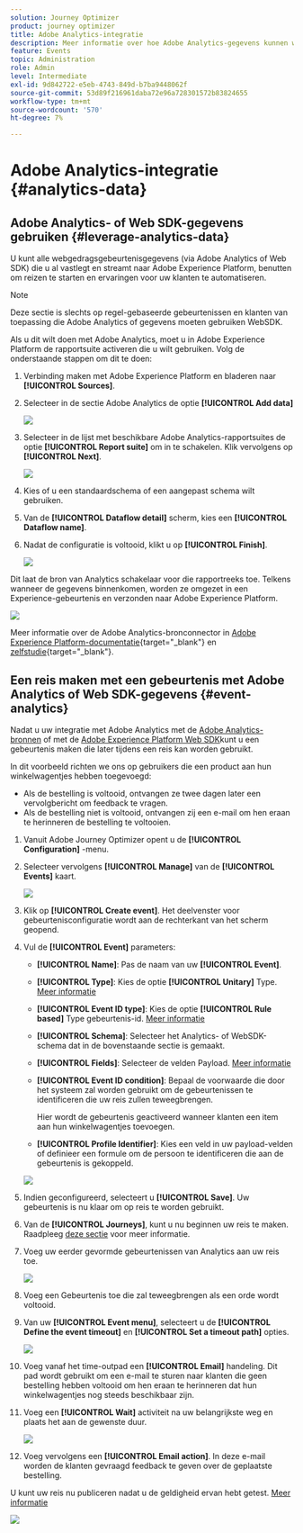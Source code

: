 ```yaml
---
solution: Journey Optimizer
product: journey optimizer
title: Adobe Analytics-integratie
description: Meer informatie over hoe Adobe Analytics-gegevens kunnen worden gebruikt
feature: Events
topic: Administration
role: Admin
level: Intermediate
exl-id: 9d842722-e5eb-4743-849d-b7ba9448062f
source-git-commit: 53d89f216961daba72e96a728301572b83824655
workflow-type: tm+mt
source-wordcount: '570'
ht-degree: 7%

---
```


# Adobe Analytics-integratie {#analytics-data}

## Adobe Analytics- of Web SDK-gegevens gebruiken {#leverage-analytics-data}

U kunt alle webgedragsgebeurtenisgegevens (via Adobe Analytics of Web SDK) die u al vastlegt en streamt naar Adobe Experience Platform, benutten om reizen te starten en ervaringen voor uw klanten te automatiseren.

>[!NOTE]
>
>Deze sectie is slechts op regel-gebaseerde gebeurtenissen en klanten van toepassing die Adobe Analytics of gegevens moeten gebruiken WebSDK.

Als u dit wilt doen met Adobe Analytics, moet u in Adobe Experience Platform de rapportsuite activeren die u wilt gebruiken. Volg de onderstaande stappen om dit te doen:

1. Verbinding maken met Adobe Experience Platform en bladeren naar **[!UICONTROL Sources]**.

1. Selecteer in de sectie Adobe Analytics de optie **[!UICONTROL Add data]**

   ![](assets/ajo-aa_1.png)

1. Selecteer in de lijst met beschikbare Adobe Analytics-rapportsuites de optie **[!UICONTROL Report suite]** om in te schakelen. Klik vervolgens op **[!UICONTROL Next]**.

   ![](assets/ajo-aa_2.png)

1. Kies of u een standaardschema of een aangepast schema wilt gebruiken.

1. Van de **[!UICONTROL Dataflow detail]** scherm, kies een **[!UICONTROL Dataflow name]**.

1. Nadat de configuratie is voltooid, klikt u op **[!UICONTROL Finish]**.

   ![](assets/ajo-aa_3.png)

Dit laat de bron van Analytics schakelaar voor die rapportreeks toe. Telkens wanneer de gegevens binnenkomen, worden ze omgezet in een Experience-gebeurtenis en verzonden naar Adobe Experience Platform.

![](assets/ajo-aa_4.png)

Meer informatie over de Adobe Analytics-bronconnector in  [Adobe Experience Platform-documentatie](https://experienceleague.adobe.com/docs/experience-platform/sources/connectors/adobe-applications/analytics.html){target=&quot;_blank&quot;} en [zelfstudie](https://experienceleague.adobe.com/docs/experience-platform/sources/ui-tutorials/create/adobe-applications/analytics.html){target=&quot;_blank&quot;}.

## Een reis maken met een gebeurtenis met Adobe Analytics of Web SDK-gegevens {#event-analytics}

Nadat u uw integratie met Adobe Analytics met de [Adobe Analytics-bronnen](#leverage-analytics-data) of met de [Adobe Experience Platform Web SDK](https://experienceleague.adobe.com/docs/experience-platform/edge/home.html)kunt u een gebeurtenis maken die later tijdens een reis kan worden gebruikt.

In dit voorbeeld richten we ons op gebruikers die een product aan hun winkelwagentjes hebben toegevoegd:

* Als de bestelling is voltooid, ontvangen ze twee dagen later een vervolgbericht om feedback te vragen.
* Als de bestelling niet is voltooid, ontvangen zij een e-mail om hen eraan te herinneren de bestelling te voltooien.

1. Vanuit Adobe Journey Optimizer opent u de **[!UICONTROL Configuration]** -menu.

1. Selecteer vervolgens **[!UICONTROL Manage]** van de **[!UICONTROL Events]** kaart.

   ![](assets/ajo-aa_5.png)

1. Klik op **[!UICONTROL Create event]**. Het deelvenster voor gebeurtenisconfiguratie wordt aan de rechterkant van het scherm geopend.

1. Vul de **[!UICONTROL Event]** parameters:

   * **[!UICONTROL Name]**: Pas de naam van uw **[!UICONTROL Event]**.
   * **[!UICONTROL Type]**: Kies de optie **[!UICONTROL Unitary]** Type. [Meer informatie](../event/about-events.md)
   * **[!UICONTROL Event ID type]**: Kies de optie **[!UICONTROL Rule based]** Type gebeurtenis-id. [Meer informatie](../event/about-events.md#event-id-type)
   * **[!UICONTROL Schema]**: Selecteer het Analytics- of WebSDK-schema dat in de bovenstaande sectie is gemaakt.
   * **[!UICONTROL Fields]**: Selecteer de velden Payload. [Meer informatie](../event/about-creating.md#define-the-payload-fields)
   * **[!UICONTROL Event ID condition]**: Bepaal de voorwaarde die door het systeem zal worden gebruikt om de gebeurtenissen te identificeren die uw reis zullen teweegbrengen.

      Hier wordt de gebeurtenis geactiveerd wanneer klanten een item aan hun winkelwagentjes toevoegen.
   * **[!UICONTROL Profile Identifier]**: Kies een veld in uw payload-velden of definieer een formule om de persoon te identificeren die aan de gebeurtenis is gekoppeld.

   ![](assets/ajo-aa_6.png)

1. Indien geconfigureerd, selecteert u **[!UICONTROL Save]**. Uw gebeurtenis is nu klaar om op reis te worden gebruikt.

1. Van de **[!UICONTROL Journeys]**, kunt u nu beginnen uw reis te maken. Raadpleeg [deze sectie](../building-journeys/journey-gs.md) voor meer informatie.

1. Voeg uw eerder gevormde gebeurtenissen van Analytics aan uw reis toe.

   ![](assets/ajo-aa_8.png)

1. Voeg een Gebeurtenis toe die zal teweegbrengen als een orde wordt voltooid.

1. Van uw **[!UICONTROL Event menu]**, selecteert u de **[!UICONTROL Define the event timeout]** en **[!UICONTROL Set a timeout path]** opties.

   ![](assets/ajo-aa_9.png)

1. Voeg vanaf het time-outpad een **[!UICONTROL Email]** handeling. Dit pad wordt gebruikt om een e-mail te sturen naar klanten die geen bestelling hebben voltooid om hen eraan te herinneren dat hun winkelwagentjes nog steeds beschikbaar zijn.

1. Voeg een **[!UICONTROL Wait]** activiteit na uw belangrijkste weg en plaats het aan de gewenste duur.

   ![](assets/ajo-aa_10.png)

1. Voeg vervolgens een **[!UICONTROL Email action]**. In deze e-mail worden de klanten gevraagd feedback te geven over de geplaatste bestelling.

U kunt uw reis nu publiceren nadat u de geldigheid ervan hebt getest. [Meer informatie](../building-journeys/publishing-the-journey.md)

![](assets/ajo-aa_7.png)
